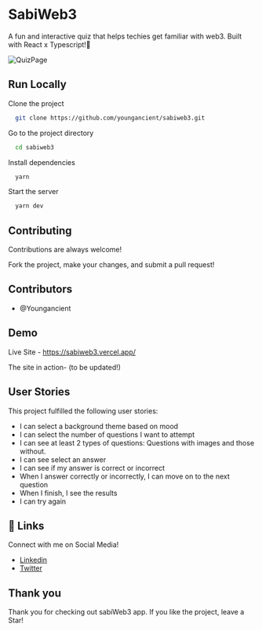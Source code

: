 # SabiWeb3

A fun and interactive quiz that helps techies get familiar with web3. Built with React x Typescript!🤗

![QuizPage](https://github.com/user-attachments/assets/bb9c9e7a-4190-4686-9aae-ed7752f153fd)

## Run Locally

Clone the project

```bash
  git clone https://github.com/youngancient/sabiweb3.git
```

Go to the project directory

```bash
  cd sabiweb3
```

Install dependencies

```bash
  yarn
```

Start the server

```bash
  yarn dev
```

## Contributing

Contributions are always welcome!

Fork the project, make your changes, and submit a pull request!

## Contributors

- @Youngancient
<!-- - @AdedoyinEmmanuel -->

## Demo

Live Site - https://sabiweb3.vercel.app/

The site in action-
(to be updated!)

## User Stories

This project fulfilled the following user stories:

- I can select a background theme based on mood
- I can select the number of questions I want to attempt
- I can see at least 2 types of questions: Questions with images and those without.
- I can see select an answer
- I can see if my answer is correct or incorrect
- When I answer correctly or incorrectly, I can move on to the next question
- When I finish, I see the results
- I can try again

## 🔗 Links

Connect with me on Social Media!

- [Linkedin](https://linkedin.com/in/jude-tochy-922492227/)
- [Twitter](https://twitter.com/judetochyx)

## Thank you

Thank you for checking out sabiWeb3 app. If you like the project, leave a Star!
